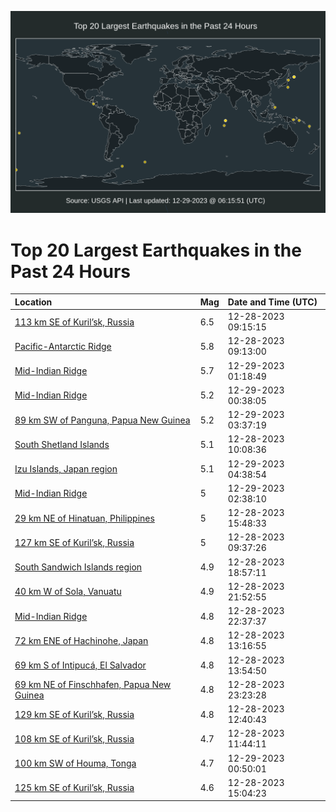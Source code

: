![Map](./map.png)

# Top 20 Largest Earthquakes in the Past 24 Hours

| Location | Mag | Date and Time (UTC) |
|:---|:---|:---|
| [113 km SE of Kuril’sk, Russia](https://earthquake.usgs.gov/earthquakes/eventpage/us6000m05c) | 6.5 | 12-28-2023 09:15:15 |
| [Pacific-Antarctic Ridge](https://earthquake.usgs.gov/earthquakes/eventpage/us6000m05d) | 5.8 | 12-28-2023 09:13:00 |
| [Mid-Indian Ridge](https://earthquake.usgs.gov/earthquakes/eventpage/us6000m0b4) | 5.7 | 12-29-2023 01:18:49 |
| [Mid-Indian Ridge](https://earthquake.usgs.gov/earthquakes/eventpage/us6000m0av) | 5.2 | 12-29-2023 00:38:05 |
| [89 km SW of Panguna, Papua New Guinea](https://earthquake.usgs.gov/earthquakes/eventpage/us6000m0c5) | 5.2 | 12-29-2023 03:37:19 |
| [South Shetland Islands](https://earthquake.usgs.gov/earthquakes/eventpage/us6000m05y) | 5.1 | 12-28-2023 10:08:36 |
| [Izu Islands, Japan region](https://earthquake.usgs.gov/earthquakes/eventpage/us6000m0ch) | 5.1 | 12-29-2023 04:38:54 |
| [Mid-Indian Ridge](https://earthquake.usgs.gov/earthquakes/eventpage/us6000m0bv) | 5 | 12-29-2023 02:38:10 |
| [29 km NE of Hinatuan, Philippines](https://earthquake.usgs.gov/earthquakes/eventpage/us6000m087) | 5 | 12-28-2023 15:48:33 |
| [127 km SE of Kuril’sk, Russia](https://earthquake.usgs.gov/earthquakes/eventpage/us6000m05n) | 5 | 12-28-2023 09:37:26 |
| [South Sandwich Islands region](https://earthquake.usgs.gov/earthquakes/eventpage/us6000m08u) | 4.9 | 12-28-2023 18:57:11 |
| [40 km W of Sola, Vanuatu](https://earthquake.usgs.gov/earthquakes/eventpage/us6000m09s) | 4.9 | 12-28-2023 21:52:55 |
| [Mid-Indian Ridge](https://earthquake.usgs.gov/earthquakes/eventpage/us6000m0a6) | 4.8 | 12-28-2023 22:37:37 |
| [72 km ENE of Hachinohe, Japan](https://earthquake.usgs.gov/earthquakes/eventpage/us6000m06x) | 4.8 | 12-28-2023 13:16:55 |
| [69 km S of Intipucá, El Salvador](https://earthquake.usgs.gov/earthquakes/eventpage/us6000m074) | 4.8 | 12-28-2023 13:54:50 |
| [69 km NE of Finschhafen, Papua New Guinea](https://earthquake.usgs.gov/earthquakes/eventpage/us6000m0a7) | 4.8 | 12-28-2023 23:23:28 |
| [129 km SE of Kuril’sk, Russia](https://earthquake.usgs.gov/earthquakes/eventpage/us6000m06q) | 4.8 | 12-28-2023 12:40:43 |
| [108 km SE of Kuril’sk, Russia](https://earthquake.usgs.gov/earthquakes/eventpage/us6000m06f) | 4.7 | 12-28-2023 11:44:11 |
| [100 km SW of Houma, Tonga](https://earthquake.usgs.gov/earthquakes/eventpage/us6000m0az) | 4.7 | 12-29-2023 00:50:01 |
| [125 km SE of Kuril’sk, Russia](https://earthquake.usgs.gov/earthquakes/eventpage/us6000m080) | 4.6 | 12-28-2023 15:04:23 |
